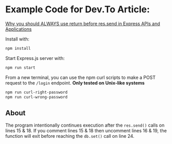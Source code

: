 # Example Code for Dev.To Article:

[Why you should ALWAYS use return before res.send in Express APIs and Applications]()

Install with:

```bash
npm install
```

Start Express.js server with:
```bash
npm run start
```

From a new terminal, you can use the npm curl scripts to make a POST request to the `/login` endpoint. **Only tested on Unix-like systems**

```bash
npm run curl-right-password
npm run curl-wrong-password
```

## About

The program intentionally continues execution after the `res.send()` calls on lines 15 & 18. If you comment lines 15 & 18 then uncomment lines 16 & 19, the function will exit before reaching the `db.set()` call on line 24.
